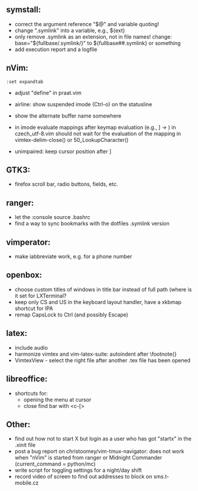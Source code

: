 symstall:
-----------
- correct the argument reference "$@" and variable quoting!
- change ".symlink" into a variable, e.g., ${ext}
- only remove .symlink as an extension, not in file names! change:
		base="${fullbase/\.symlink/}"
		to ${fullbase##.symlink} or something
- add execution report and a logfile

nVim:
-----
```
:set expandtab
```

- adjust "define" in praat.vim

- airline: show suspended imode (Ctrl-o) on the statusline

- show the alternate buffer name somewhere

- in imode evaluate mappings after keymap evaluation (e.g., ] -> ) in
  czech_utf-8.vim should not wait for the evaluation of the mapping in
  vimtex-delim-close() or 50_LookupCharacter()

- unimpaired: keep cursor position after ]<Space>

GTK3:
-----
- firefox scroll bar, radio buttons, fields, etc.

ranger:
-------
- let the :console source .bashrc
- find a way to sync bookmarks with the dotfiles .symlink version

vimperator:
-----------
- make iabbreviate work, e.g. for a phone number

openbox:
--------
- choose custom titles of windows in title bar instead of full path (where is it
  set for LXTerminal?
- keep only CS and US in the keyboard layout handler, have a xkbmap shortcut for IPA
- remap CapsLock to Ctrl (and possibly Escape)

latex:
------
- include audio
- harmonize vimtex and vim-latex-suite: autoindent after \footnote{}
- VimtexView - select the right file after another .tex file has been opened

libreoffice:
------------
- shortcuts for:
	- opening the menu at cursor
	- close find bar with <c-[>

Other:
------
- find out how not to start X but login as a user who has got "startx" in the
  .xinit file
- post a bug report on christoomey/vim-tmux-navigator:
	does not work when "nVim" is started from ranger or Midnight Commander
	(current_command = python/mc)
- write script for toggling settings for a night/day shift
- record video of screen to find out addresses to block on sms.t-mobile.cz
